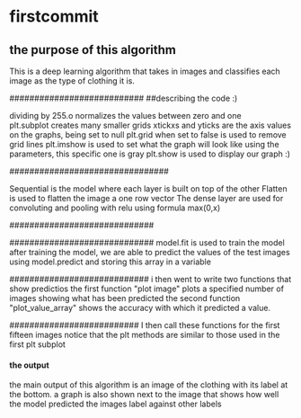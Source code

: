 # firstcommit

## the purpose of this algorithm
This is a deep learning algorithm that takes in images and classifies each image as the type of clothing it is.

###########################
##describing the code :) 

dividing by 255.o normalizes the values between zero and one                                                                                                                                                                                                                                                                                                                                                                                                                                                                                                                                                                                                                                                                                                                                                                                                                                                                                                                                                                                                                                                                                                                           
 plt.subplot creates many smaller grids
 xtickxs and yticks are the axis values on the graphs, being set to null
 plt.grid when set to false is used to remove grid lines
 plt.imshow is used to set what the graph will look like using the parameters, this specific one   is gray
 plt.show is used to display our graph :)

################################

 Sequential is the model where each layer is built on top of the other
 Flatten is used to flatten the image a one row vector
 The dense layer are used for convoluting and pooling with relu using formula max(0,x)

#############################


#############################
 model.fit is used to train the model
 after training the model, we are able to predict the values of the test images using model.predict and storing this array in a variable





############################
 i then went to write two functions that show predictios
 the first function "plot image" plots a specified number of images showing what has been predicted
 the second function "plot_value_array" shows the accuracy with which it predicted a value.

##########################
I then call these functions for the first fifteen images notice that the plt methods are similar to those used in the first plt subplot    

#### the output
the main output of this algorithm is an image of the clothing with its label at the bottom.
a graph is also shown next to the image that shows how well the model predicted the images label against other labels
